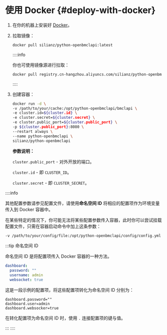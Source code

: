 # 使用 Docker {#deploy-with-docker}

1. 在你的机器上安装好 [Docker](https://docker.com/)。

2. 拉取镜像：

    ```sh
    docker pull silianz/python-openbmclapi:latest
    ```

    ::::info

    你也可使用镜像源进行拉取：

    ```sh
    docker pull registry.cn-hangzhou.aliyuncs.com/silianz/python-openbmclapi:latest
    ```

    ::::

3. 创建容器：

    ```sh
    docker run -d \
    -v /path/to/your/cache:/opt/python-openbmclapi/bmclapi \
    -e cluster.id=${cluster.id} \
    -e cluster.secret=${cluster.secret} \
    -e cluster.public_port=${cluster.public_port} \
    -p ${cluster.public_port}:8080 \
    --restart always \
    --name python-openbmclapi \
    silianz/python-openbmclapi 
    ```

    **参数说明：**

    `cluster.public_port` - 对外开放的端口。

    `cluster.id` - 即 `CLUSTER_ID`。

    `cluster.secret` - 即 `CLUSTER_SECRET`。

::::info

其他配置参数请参见配置文件，请使用**命名空间 ID** 将相应的配置项作为环境变量传入到 Docker 容器中。

在某些特定的情况下，你可能无法将某些配置参数传入容器，此时你可以尝试挂载配置文件，只需在容器启动命令中加上这条参数：

```sh
-v /path/to/your/config/file:/opt/python-openbmclapi/config/config.yml
```

:::tip 命名空间 ID

命名空间 ID 是将配置项传入 Docker 容器的一种方法。

```yml title="config/config.yml"
dashboard:
  password: ""
  username: admin
  websocket: true
```

这是一段示例的配置项，将这些配置项转化为命名空间 ID 分别为：

```properties
dashboard.password=""
dashboard.user=admin
dashboard.websocker=true
```

在转化配置项为命名空间 ID 时，使用 `.` 连接配置项的键与值。

:::
::::
